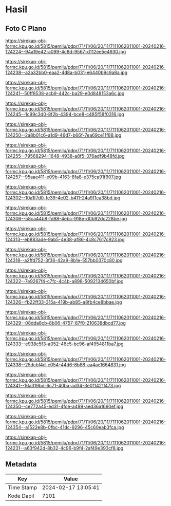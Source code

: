 # Hasil

## Foto C Plano

https://sirekap-obj-formc.kpu.go.id/5815/pemilu/pdpr/71/11/06/20/11/7111062011001-20240216-124224--94a19e42-a099-4c8d-9567-d112ee5e4930.jpg

https://sirekap-obj-formc.kpu.go.id/5815/pemilu/pdpr/71/11/06/20/11/7111062011001-20240216-124238--a2a32bb0-eaa2-4d8a-b031-e6440b9c9a8a.jpg

https://sirekap-obj-formc.kpu.go.id/5815/pemilu/pdpr/71/11/06/20/11/7111062011001-20240216-124241--50ff8538-acb9-442c-ba29-e0d848153a6c.jpg

https://sirekap-obj-formc.kpu.go.id/5815/pemilu/pdpr/71/11/06/20/11/7111062011001-20240216-124245--1c99c3d0-8f2b-4394-bce8-c485f58f0316.jpg

https://sirekap-obj-formc.kpu.go.id/5815/pemilu/pdpr/71/11/06/20/11/7111062011001-20240216-124250--2a8b01c6-a1d9-46d7-b66f-7ea69ce11f88.jpg

https://sirekap-obj-formc.kpu.go.id/5815/pemilu/pdpr/71/11/06/20/11/7111062011001-20240216-124255--79568294-1648-4938-a8f5-376adf9b48fd.jpg

https://sirekap-obj-formc.kpu.go.id/5815/pemilu/pdpr/71/11/06/20/11/7111062011001-20240216-124257--95aae411-e09b-4163-8fa8-e375ca91f907.jpg

https://sirekap-obj-formc.kpu.go.id/5815/pemilu/pdpr/71/11/06/20/11/7111062011001-20240216-124302--10a1f7d0-fe39-4e02-b411-24a9f1ca38bd.jpg

https://sirekap-obj-formc.kpu.go.id/5815/pemilu/pdpr/71/11/06/20/11/7111062011001-20240216-124306--58ca44b8-fd88-4ebc-918e-d0b92dc228be.jpg

https://sirekap-obj-formc.kpu.go.id/5815/pemilu/pdpr/71/11/06/20/11/7111062011001-20240216-124313--eb883ade-9ab5-4e38-af86-4c8c7617c923.jpg

https://sirekap-obj-formc.kpu.go.id/5815/pemilu/pdpr/71/11/06/20/11/7111062011001-20240216-124318--a2ffd752-3f36-42a9-8b1e-557bb0370c80.jpg

https://sirekap-obj-formc.kpu.go.id/5815/pemilu/pdpr/71/11/06/20/11/7111062011001-20240216-124322--7e9267f4-c7fc-4c4b-a898-5092134650bf.jpg

https://sirekap-obj-formc.kpu.go.id/5815/pemilu/pdpr/71/11/06/20/11/7111062011001-20240216-124326--fb22ff33-315a-419b-ab85-a8fb4ce8bbae.jpg

https://sirekap-obj-formc.kpu.go.id/5815/pemilu/pdpr/71/11/06/20/11/7111062011001-20240216-124329--08dda8cb-8b06-4757-87f0-210638dbcd77.jpg

https://sirekap-obj-formc.kpu.go.id/5815/pemilu/pdpr/71/11/06/20/11/7111062011001-20240216-124333--e938c5f3-a052-46c5-bc96-af4954811ba7.jpg

https://sirekap-obj-formc.kpu.go.id/5815/pemilu/pdpr/71/11/06/20/11/7111062011001-20240216-124338--25dcbf4d-c054-44d6-8b88-aa4ae1664831.jpg

https://sirekap-obj-formc.kpu.go.id/5815/pemilu/pdpr/71/11/06/20/11/7111062011001-20240216-124341--16a319bd-6c71-40ba-ad34-3e0f1421f473.jpg

https://sirekap-obj-formc.kpu.go.id/5815/pemilu/pdpr/71/11/06/20/11/7111062011001-20240216-124350--ce772a45-ed31-4fce-a499-aed36a1690ef.jpg

https://sirekap-obj-formc.kpu.go.id/5815/pemilu/pdpr/71/11/06/20/11/7111062011001-20240216-124354--a1522e8b-0fbc-41dc-9296-45c60eab3fca.jpg

https://sirekap-obj-formc.kpu.go.id/5815/pemilu/pdpr/71/11/06/20/11/7111062011001-20240216-124231--a63f942d-8b32-4c96-b9f4-2af49e393cf8.jpg


## Metadata

| Key        | Value               |
| ---------- | ------------------- |
| Time Stamp | 2024-02-17 13:05:41 |
| Kode Dapil | 7101                |



